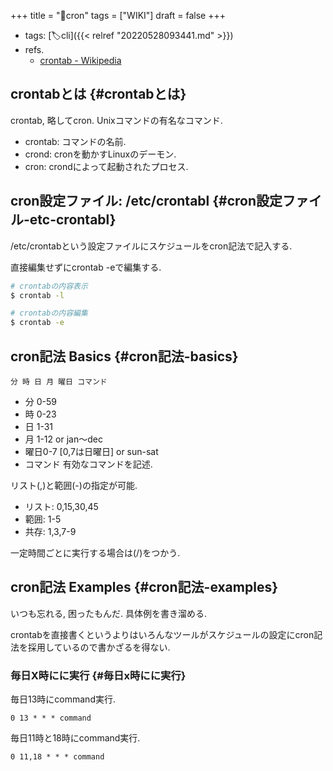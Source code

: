 +++
title = "📝cron"
tags = ["WIKI"]
draft = false
+++

-   tags: [🏷cli]({{< relref "20220528093441.md" >}})
-   refs.
    -   [crontab - Wikipedia](https://ja.wikipedia.org/wiki/Crontab)


## crontabとは {#crontabとは}

crontab, 略してcron. Unixコマンドの有名なコマンド.

-   crontab: コマンドの名前.
-   crond: cronを動かすLinuxのデーモン.
-   cron: crondによって起動されたプロセス.


## cron設定ファイル: /etc/crontabl {#cron設定ファイル-etc-crontabl}

/etc/crontabという設定ファイルにスケジュールをcron記法で記入する.

直接編集せずにcrontab -eで編集する.

```sh
# crontabの内容表示
$ crontab -l

# crontabの内容編集
$ crontab -e
```


## cron記法 Basics {#cron記法-basics}

```text
分 時 日 月 曜日 コマンド
```

-   分 0-59
-   時	0-23
-   日	1-31
-   月	1-12 or jan～dec
-   曜日0-7 [0,7は日曜日] or sun-sat
-   コマンド 有効なコマンドを記述.

リスト(,)と範囲(-)の指定が可能.

-   リスト: 0,15,30,45
-   範囲: 1-5
-   共存: 1,3,7-9

一定時間ごとに実行する場合は(/)をつかう.


## cron記法 Examples {#cron記法-examples}

いつも忘れる, 困ったもんだ. 具体例を書き溜める.

crontabを直接書くというよりはいろんなツールがスケジュールの設定にcron記法を採用しているので書かざるを得ない.


### 毎日X時にに実行 {#毎日x時にに実行}

毎日13時にcommand実行.

```text
0 13 * * * command
```

毎日11時と18時にcommand実行.

```text
0 11,18 * * * command
```

